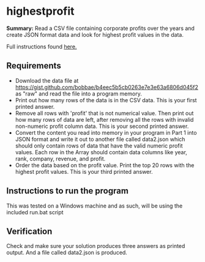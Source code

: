 # highestprofit

**Summary:** Read a CSV file containing corporate profits over the years and create JSON format data and look for highest profit values in the data.

Full instructions found [here.](https://github.com/bobbae/gcp/tree/main/challenges/highest-profit) 

## Requirements

 - Download the data file at https://gist.github.com/bobbae/b4eec5b5cb0263e7e3e63a6806d045f2 as "raw" and read the file into a program memory.
 - Print out how many rows of the data is in the CSV data. This is your first printed answer.
 - Remove all rows with 'profit' that is not numerical value. Then print out how many rows of data are left, after removing all the rows with invalid non-numeric profit column data. This is your second printed answer.
 - Convert the content you read into memory in your program in Part 1 into JSON format and write it out to another file called data2.json which should only contain rows of data that have the valid numeric profit values. Each row in the Array should contain data columns like year, rank, company, revenue, and profit.
 - Order the data based on the profit value. Print the top 20 rows with the highest profit values. This is your third printed answer.

## Instructions to run the program
This was tested on a Windows machine and as such, will be using the included run.bat script

## Verification
Check and make sure your solution produces three answers as printed output. And a file called data2.json is produced.

